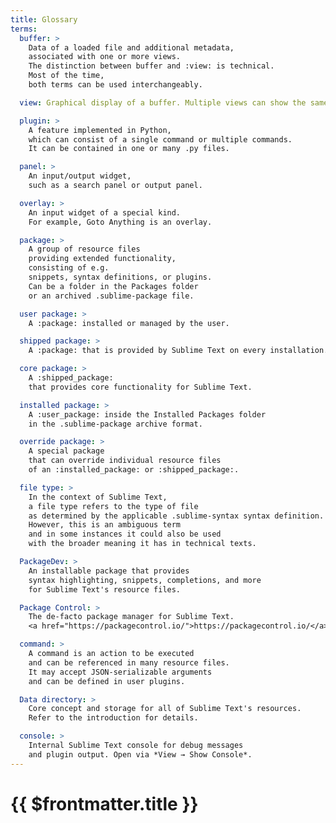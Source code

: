 ```yaml
---
title: Glossary
terms:
  buffer: >
    Data of a loaded file and additional metadata,
    associated with one or more views.
    The distinction between buffer and :view: is technical.
    Most of the time,
    both terms can be used interchangeably.

  view: Graphical display of a buffer. Multiple views can show the same buffer.

  plugin: >
    A feature implemented in Python,
    which can consist of a single command or multiple commands.
    It can be contained in one or many .py files.

  panel: >
    An input/output widget,
    such as a search panel or output panel.

  overlay: >
    An input widget of a special kind.
    For example, Goto Anything is an overlay.

  package: >
    A group of resource files
    providing extended functionality,
    consisting of e.g.
    snippets, syntax definitions, or plugins.
    Can be a folder in the Packages folder
    or an archived .sublime-package file.

  user package: >
    A :package: installed or managed by the user.

  shipped package: >
    A :package: that is provided by Sublime Text on every installation.

  core package: >
    A :shipped_package:
    that provides core functionality for Sublime Text.

  installed package: >
    A :user_package: inside the Installed Packages folder
    in the .sublime-package archive format.

  override package: >
    A special package
    that can override individual resource files
    of an :installed_package: or :shipped_package:.

  file type: >
    In the context of Sublime Text,
    a file type refers to the type of file
    as determined by the applicable .sublime-syntax syntax definition.
    However, this is an ambiguous term
    and in some instances it could also be used
    with the broader meaning it has in technical texts.

  PackageDev: >
    An installable package that provides
    syntax highlighting, snippets, completions, and more
    for Sublime Text's resource files.

  Package Control: >
    The de-facto package manager for Sublime Text.
    <a href="https://packagecontrol.io/">https://packagecontrol.io/</a>

  command: >
    A command is an action to be executed
    and can be referenced in many resource files.
    It may accept JSON-serializable arguments
    and can be defined in user plugins.

  Data directory: >
    Core concept and storage for all of Sublime Text's resources.
    Refer to the introduction for details.

  console: >
    Internal Sublime Text console for debug messages
    and plugin output. Open via *View → Show Console*.
---
```


# {{ $frontmatter.title }}

<Glossary :terms="$frontmatter.terms" />

<script setup>
  import Glossary from 'vuepress-plugin-glossary/components/Glossary.vue'
</script>
